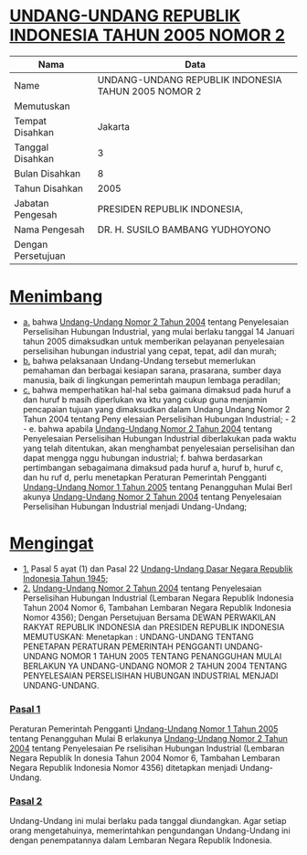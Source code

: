 # [UNDANG-UNDANG REPUBLIK INDONESIA TAHUN 2005 NOMOR 2](http://example.org/legal/document/uu/2005/2)

| Nama | Data |
| ------ | ----- |
|Name|UNDANG-UNDANG REPUBLIK INDONESIA TAHUN 2005 NOMOR 2|
|Memutuskan||
|Tempat Disahkan|Jakarta|
|Tanggal Disahkan|3|
|Bulan Disahkan|8|
|Tahun Disahkan|2005|
|Jabatan Pengesah|PRESIDEN REPUBLIK INDONESIA,|
|Nama Pengesah|DR. H. SUSILO BAMBANG YUDHOYONO|
|Dengan Persetujuan||
# [Menimbang](http://example.org/legal/document/uu/2005/2/menimbang)

* [a.](http://example.org/legal/document/uu/2005/2/menimbang/point/a) bahwa [Undang-Undang Nomor 2 Tahun 2004](http://example.org/legal/document/uu/2004/2) tentang Penyelesaian Perselisihan Hubungan Industrial, yang mulai berlaku tanggal 14 Januari tahun 2005 dimaksudkan untuk memberikan pelayanan penyelesaian perselisihan hubungan industrial yang cepat, tepat, adil dan murah;
* [b.](http://example.org/legal/document/uu/2005/2/menimbang/point/b) bahwa pelaksanaan Undang-Undang tersebut memerlukan pemahaman dan berbagai kesiapan sarana, prasarana, sumber daya manusia, baik di lingkungan pemerintah maupun lembaga peradilan;
* [c.](http://example.org/legal/document/uu/2005/2/menimbang/point/c) bahwa memperhatikan hal-hal seba gaimana dimaksud pada huruf a dan huruf b masih diperlukan wa ktu yang cukup guna menjamin pencapaian tujuan yang dimaksudkan dalam Undang Undang Nomor 2 Tahun 2004 tentang Peny elesaian Perselisihan Hubungan Industrial; - 2 - e. bahwa apabila [Undang-Undang Nomor 2 Tahun 2004](http://example.org/legal/document/uu/2004/2) tentang Penyelesaian Perselisihan Hubungan Industrial diberlakukan pada waktu yang telah ditentukan, akan menghambat penyelesaian perselisihan dan dapat mengga nggu hubungan industrial; f. bahwa berdasarkan pertimbangan sebagaimana dimaksud pada huruf a, huruf b, huruf c, dan hu ruf d, perlu menetapkan Peraturan Pemerintah Pengganti [Undang-Undang Nomor 1 Tahun 2005](http://example.org/legal/document/uu/2005/1) tentang Penangguhan Mulai Berl akunya [Undang-Undang Nomor 2 Tahun 2004](http://example.org/legal/document/uu/2004/2) tentang Penyelesaian Perselisihan Hubungan Industrial menjadi Undang-Undang;
# [Mengingat](http://example.org/legal/document/uu/2005/2/mengingat)

* [1.](http://example.org/legal/document/uu/2005/2/mengingat/point/0001) Pasal 5 ayat (1) dan Pasal 22 [Undang-Undang Dasar Negara Republik Indonesia Tahun 1945](http://example.org/legal/document/uu);
* [2.](http://example.org/legal/document/uu/2005/2/mengingat/point/0002) [Undang-Undang Nomor 2 Tahun 2004](http://example.org/legal/document/uu/2004/2) tentang Penyelesaian Perselisihan Hubungan Industrial (Lembaran Negara Republik Indonesia Tahun 2004 Nomor 6, Tambahan Lembaran Negara Republik Indonesia Nomor 4356); Dengan Persetujuan Bersama DEWAN PERWAKILAN RAKYAT REPUBLIK INDONESIA dan PRESIDEN REPUBLIK INDONESIA MEMUTUSKAN: Menetapkan : UNDANG-UNDANG TENTANG PENETAPAN PERATURAN PEMERINTAH PENGGANTI UNDANG-UNDANG NOMOR 1 TAHUN 2005 TENTANG PENANGGUHAN MULAI BERLAKUN YA UNDANG-UNDANG NOMOR 2 TAHUN 2004 TENTANG PENYELESAIAN PERSELISIHAN HUBUNGAN INDUSTRIAL MENJADI UNDANG-UNDANG.

### [Pasal 1](http://example.org/legal/document/uu/2005/2/pasal/0001)
Peraturan Pemerintah Pengganti [Undang-Undang Nomor 1 Tahun 2005](http://example.org/legal/document/uu/2005/1) tentang Penangguhan Mulai B erlakunya [Undang-Undang Nomor 2 Tahun 2004](http://example.org/legal/document/uu/2004/2) tentang Penyelesaian Pe rselisihan Hubungan Industrial (Lembaran Negara Republik In donesia Tahun 2004 Nomor 6, Tambahan Lembaran Negara Republik Indonesia Nomor 4356) ditetapkan menjadi Undang-Undang.


### [Pasal 2](http://example.org/legal/document/uu/2005/2/pasal/0002)
Undang-Undang ini mulai berlaku pada tanggal diundangkan. Agar setiap orang mengetahuinya, memerintahkan pengundangan Undang-Undang ini dengan penempatannya dalam Lembaran Negara Republik Indonesia.
